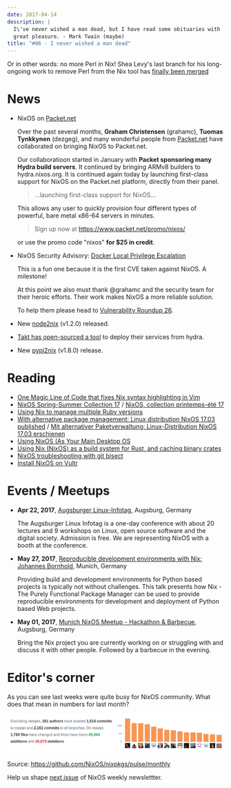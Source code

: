 ```yaml
---
date: 2017-04-14
description: |
  I\'ve never wished a man dead, but I have read some obituaries with
  great pleasure. - Mark Twain (maybe)
title: "#06 - I never wished a man dead"
---
```


Or in other words: no more Perl in Nix! Shea Levy\'s last branch for his
long-ongoing work to remove Perl from the Nix tool has [finally been
merged](https://github.com/NixOS/nix/pull/1027)

# News

-   NixOS on [Packet.net](https://www.packet.net)

    Over the past several months, **Graham Christensen** (grahamc),
    **Tuomas Tynkkynen** (dezgeg), and many wonderful people from
    [Packet.net](https://www.packet.net) have collaborated on bringing
    NixOS to Packet.net.

    Our collaboratioon started in January with **Packet sponsoring many
    Hydra build servers**. It continued by bringing ARMv8 builders to
    hydra.nixos.org. It is continued again today by launching
    first-class support for NixOS on the Packet.net platform, directly
    from their panel.

    > \...launching first-class support for NixOS\...

    This allows any user to quickly provision four different types of
    powerful, bare metal x86-64 servers in minutes.

    > Sign up now at <https://www.packet.net/promo/nixos/>

    or use the promo code \"nixos\" **for \$25 in credit**.

-   NixOS Security Advisory: [Docker Local Privilege
    Escalation](http://lists.science.uu.nl/pipermail/nix-dev/2017-April/023329.html)

    This is a fun one because it is the first CVE taken against NixOS. A
    milestone!

    At this point we also must thank \@grahamc and the security team for
    their heroic efforts. Their work makes NixOS a more reliable
    solution.

    To help them please head to [Vulnerability Roundup
    26](https://github.com/NixOS/nixpkgs/issues/24161).

-   New [node2nix](https://www.npmjs.com/package/node2nix) (v1.2.0)
    released.

-   [Takt has open-sourced a
    tool](https://code.takt.com/announcing-hail-4da7208df56d) to deploy
    their services from hydra.

-   New
    [pypi2nix](https://github.com/garbas/pypi2nix/releases/tag/v1.8.0)
    (v1.8.0) release.

# Reading

-   [One Magic Line of Code that fixes Nix syntax highlighting in
    Vim](http://nicknovitski.com/vim-nix-syntax)
-   [NixOS Spring-Summer Collection
    17](https://translate.google.com/translate?sl=auto&tl=en&js=y&prev=_t&hl=en&ie=UTF-8&u=http%3A%2F%2Flinuxfr.org%2Fnews%2Fnixos-collection-printemps-ete-17&edit-text=)
    / [NixOS, collection printemps-été
    17](http://linuxfr.org/news/nixos-collection-printemps-ete-17)
-   [Using Nix to manage multiple Ruby
    versions](https://labs.uswitch.com/using-nix-to-manage-multiple-ruby-versions/)
-   [With alternative package management: Linux distribution NixOS 17.03
    published]() / [Mit alternativer Paketverwaltung: Linux-Distribution
    NixOS 17.03 erschienen]()
-   [Using NixOS (As Your Main Desktop
    OS](http://www.calebgossler.com/posts/using-nixos.html)
-   [Using Nix (NixOS) as a build system for Rust, and caching binary
    crates](https://www.reddit.com/r/rust/comments/649h6m/using_nix_nixos_as_a_build_system_for_rust_and/)
-   [NixOS troubleshooting with git
    bisect](https://github.com/lukego/blog/issues/17)
-   [Install NixOS on
    Vultr](https://www.vultr.com/docs/install-nixos-on-vultr)

# Events / Meetups

-   **Apr 22, 2017**, [Augsburger
    Linux-Infotag](https://www.meetup.com/Munich-NixOS-Meetup/events/239077440/),
    Augsburg, Germany

    The Augsburger Linux Infotag is a one-day conference with about 20
    lectures and 9 workshops on Linux, open source software and the
    digital society. Admission is free. We are representing NixOS with a
    booth at the conference.

-   **May 27, 2017**, [Reproducible development environments with Nix:
    Johannes
    Bornhold](https://pyconweb.com/talks/27-05-2017/reproducible-development-environments-with-nix),
    Munich, Germany

    Providing build and development environments for Python based
    projects is typically not without challenges. This talk presents how
    Nix - The Purely Functional Package Manager can be used to provide
    reproducible environments for development and deployment of Python
    based Web projects.

-   **May 01, 2017**, [Munich NixOS Meetup - Hackathon &
    Barbecue](https://www.meetup.com/Munich-NixOS-Meetup/events/239077247/?eventId=239077247),
    Augsburg, Germany

    Bring the Nix project you are currently working on or struggling
    with and discuss it with other people. Followed by a barbecue in the
    evening.

# Editor\'s corner

As you can see last weeks were quite busy for NixOS community. What does
that mean in numbers for last month?

![Monthly activity in NixOS/nixpkgs](../../../assets/image/newsletter/06-montly-activity.png)

Source: <https://github.com/NixOS/nixpkgs/pulse/monthly>

Help us shape [next issue](https://github.com/NixOS/nixos-weekly/issues)
of NixOS weekly newslettter.
